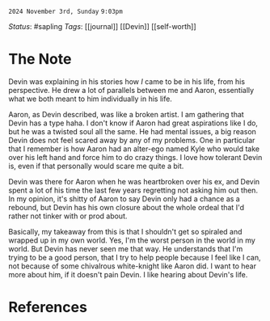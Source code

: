 `2024 November 3rd, Sunday`
`9:03pm`

*Status*:  #sapling
*Tags*:  [[journal]] [[Devin]] [[self-worth]]


# The Note

Devin was explaining in his stories how *I* came to be in his life, from his perspective. He drew a lot of parallels between me and Aaron, essentially what we both meant to him individually in his life.

Aaron, as Devin described, was like a broken artist. I am gathering that Devin has a type haha. I don't know if Aaron had great aspirations like I do, but he was a twisted soul all the same. He had mental issues, a big reason Devin does not feel scared away by any of my problems. One in particular that I remember is how Aaron had an alter-ego named Kyle who would take over his left hand and force him to do crazy things. I love how tolerant Devin is, even if that personally would scare me quite a bit.

Devin was there for Aaron when he was heartbroken over his ex, and Devin spent a lot of his time the last few years regretting not asking him out then. In my opinion, it's shitty of Aaron to say Devin only had a chance as a rebound, but Devin has his own closure about the whole ordeal that I'd rather not tinker with or prod about.

Basically, my takeaway from this is that I shouldn't get so spiraled and wrapped up in my own world. Yes, I'm the worst person in the world in my world. But Devin has never seen me that way. He understands that I'm trying to be a good person, that I try to help people because I feel like I can, not because of some chivalrous white-knight like Aaron did. I want to hear more about him, if it doesn't pain Devin. I like hearing about Devin's life.


# References

